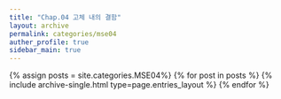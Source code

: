 ```yaml
---
title: "Chap.04 고체 내의 결함"
layout: archive
permalink: categories/mse04
auther_profile: true
sidebar_main: true
---
```


{% assign posts = site.categories.MSE04%}
{% for post in posts %} {% include archive-single.html type=page.entries_layout %} {% endfor %}

